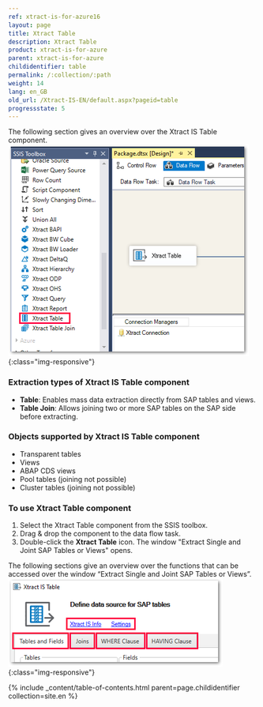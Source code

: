 ```yaml
---
ref: xtract-is-for-azure16
layout: page
title: Xtract Table
description: Xtract Table
product: xtract-is-for-azure
parent: xtract-is-for-azure
childidentifier: table
permalink: /:collection/:path
weight: 14
lang: en_GB
old_url: /Xtract-IS-EN/default.aspx?pageid=table
progressstate: 5
---
```


The following section gives an overview over the Xtract IS Table component. 
![XIS_Table_overview](/img/content/xis/xis_table_overview.png){:class="img-responsive"}

### Extraction types of Xtract IS Table component
- **Table**: Enables mass data extraction directly from SAP tables and views.
- **Table Join**: Allows joining two or more SAP tables on the SAP side before extracting. 

### Objects supported by Xtract IS Table component

- Transparent tables
- Views
- ABAP CDS views
- Pool tables (joining not possible)
- Cluster tables (joining not possible)

### To use Xtract Table component
1. Select the Xtract Table component from the SSIS toolbox. 
2. Drag & drop the component to the data flow task. 
3. Double-click the **Xtract Table** icon. The window "Extract Single and Joint SAP Tables or Views" opens.

The following sections give an overview over the functions that can be accessed over the window “Extract Single and Joint SAP Tables or Views”.
![Table_define_source](/img/content/xis/table_define_data_source_window.png){:class="img-responsive"}

{% include _content/table-of-contents.html parent=page.childidentifier collection=site.en %}